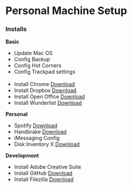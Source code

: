 <h1> Personal Machine Setup </h1>

<h3>Installs</h3>

<b>Basic</b>

<ul>
<li>Update Mac OS</li>
<li>Config Backup</li>
<li>Config Hot Corners </li>
<li>Config Trackpad settings </li>
<br/>

<li>Install Chrome <a href="https://www.google.com/intl/en/chrome/">Download</a> </li>
<li>Install Dropbox <a href="https://www.dropbox.com/downloading">Download</a> </li>
<li>Install Open Office <a href="https://www.openoffice.org/download/">Download</a> </li>
<li>Install Wunderlist <a href="https://www.wunderlist.com/">Download</a> </li>
</ul>



<b>Personal</b>

<ul>
<li>Spotify <a href="https://www.spotify.com/download/">Download</a> </li>
<li>Handbrake <a href="handbrake.fr/downloads.php">Download</a> </li>
<li>iMessaging Config </li>
<li>Disk Inventory X <a href="www.derlien.com/">Download</a> </li>
</ul>

<b>Development</b>

<ul>
<li>Install Adobe Creative Suite</li>
<li>Install GitHub <a href="https://mac.github.com/">Download</a> </li>
<li>Install Filezilla <a href="https://filezilla-project.org/download.php?type=client">Download</a> </li>

</ul>
